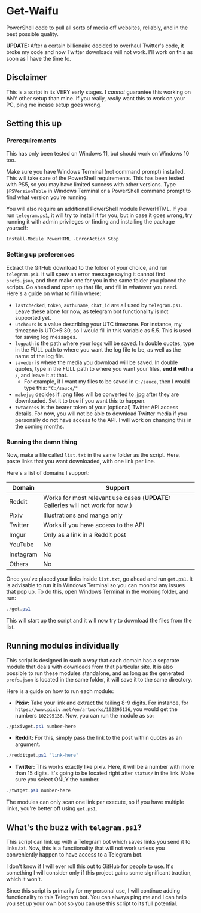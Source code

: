 # Get-Waifu
PowerShell code to pull all sorts of media off websites, reliably, and in the best possible quality.

**UPDATE:** After a certain billionaire decided to overhaul Twitter's code, it broke my code and now Twitter downloads will not work. I'll work on this as soon as I have the time to.

## Disclaimer
This is a script in its VERY early stages. I *cannot* guarantee this working on ANY other setup than mine. If you really, *really* want this to work on your PC, ping me incase setup goes wrong.

## Setting this up

### Prerequirements
This has only been tested on Windows 11, but should work on Windows 10 too.

Make sure you have Windows Terminal (not command prompt) installed. This will take care of the PowerShell requirements. This has been tested with PS5, so you may have limited success with other versions. Type ```$PSVersionTable``` in Windows Terminal or a PowerShell command prompt to find what version you're running.

You will also require an additional PowerShell module PowerHTML. If you run `telegram.ps1`, it will try to install it for you, but in case it goes wrong, try running it with admin privileges or finding and installing the package yourself:

```powershell
Install-Module PowerHTML -ErrorAction Stop
```

### Setting up preferences
Extract the GitHub download to the folder of your choice, and run `telegram.ps1`. It will spew an error message saying it cannot find `prefs.json`, and then make one for you in the same folder you placed the scripts. Go ahead and open up that file, and fill in whatever you need. Here's a guide on what to fill in where:

- `lastchecked`, `token`, `authuname`, `chat_id` are all used by `telegram.ps1`. Leave these alone for now, as telegram bot functionality is not supported yet.
- `utchours` is a value describing your UTC timezone. For instance, my timezone is UTC+5:30, so I would fill in this variable as 5.5. This is used for saving log messages.
- `logpath` is the path where your logs will be saved. In double quotes, type in the FULL path to where you want the log file to be, as well as the name of the log file.
- `savedir` is where the media you download will be saved. In double quotes, type in the FULL path to where you want your files, **end it with a `/`**, and leave it at that.
  - For example, if I want my files to be saved in `C:/sauce`, then I would type this: `"C:/sauce/"`
- `makejpg` decides if .png files will be converted to .jpg after they are downloaded. Set it to true if you want this to happen.
- `twtaccess` is the bearer token of your (optional) Twitter API access details. For now, you will not be able to download Twitter media if you personally do not have access to the API. I will work on changing this in the coming months.

### Running the damn thing
Now, make a file called `list.txt` in the same folder as the script. Here, paste links that you want downloaded, with one link per line.

Here's a list of domains I support:

| Domain | Support |
| --- | --- |
| Reddit | Works for most relevant use cases (**UPDATE:** Galleries will not work for now.) |
| Pixiv | Illustrations and manga only |
| Twitter | Works if you have access to the API |
| Imgur | Only as a link in a Reddit post |
| YouTube | No |
| Instagram | No |
| Others | No |

Once you've placed your links inside `list.txt`, go ahead and run `get.ps1`. It is advisable to run it in Windows Terminal so you can monitor any issues that pop up. To do this, open Windows Terminal in the working folder, and run:

```powershell
./get.ps1
```

This will start up the script and it will now try to download the files from the list.

## Running modules individually
This script is designed in such a way that each domain has a separate module that deals with downloads from that particular site. It is also possible to run these modules standalone, and as long as the generated `prefs.json` is located in the same folder, it will save it to the same directory.

Here is a guide on how to run each module:

- **Pixiv:** Take your link and extract the tailing 8-9 digits. For instance, for `https://www.pixiv.net/en/artworks/102295136`, you would get the numbers `102295136`. Now, you can run the module as so:
```powershell
./pixivget.ps1 number-here
```
- **Reddit:** For this, simply pass the link to the post within quotes as an argument.
```powershell
./redditget.ps1 "link-here"
```
- **Twitter:** This works exactly like pixiv. Here, it will be a number with more than 15 digits. It's going to be located right after `status/` in the link. Make sure you select ONLY the number.
```powershell
./twtget.ps1 number-here
```

The modules can only scan one link per execute, so if you have multiple links, you're better off using `get.ps1`.

## What's the buzz with `telegram.ps1`?
This script can link up with a Telegram bot which saves links you send it to links.txt. Now, this is a functionality that will not work unless you  conveniently happen to have access to a Telegram bot.

I don't know if I will ever roll this out to GitHub for people to use. It's something I will consider only if this project gains some significant traction, which it won't.

Since this script is primarily for my personal use, I will continue adding functionality to this Telegram bot. You can always ping me and I can help you set up your own bot so you can use this script to its full potential.
